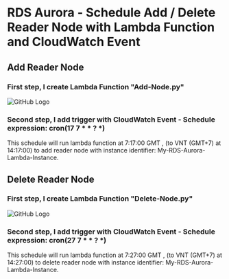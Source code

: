 # RDS Aurora - Schedule Add / Delete Reader Node with Lambda Function and CloudWatch Event


## Add Reader Node

### First step, I create Lambda Function "Add-Node.py"

![GitHub Logo](https://github.com/mryutran/RDS-Aurora-Schedule-Add-Delete-Reader-Node/blob/main/Add-Node.png)

### Second step, I add trigger with CloudWatch Event - Schedule expression: cron(17 7 * * ? *) 

This schedule will run lambda function at 7:17:00 GMT , (to VNT (GMT+7) at 14:17:00) to add reader node with instance identifier: My-RDS-Aurora-Lambda-Instance.


## Delete Reader Node

### First step, I create Lambda Function "Delete-Node.py"

![GitHub Logo](https://github.com/mryutran/RDS-Aurora-Schedule-Add-Delete-Reader-Node/blob/main/Delete-Node.png)
    

### Second step, I add trigger with CloudWatch Event - Schedule expression: cron(27 7 * * ? *) 

This schedule will run lambda function at 7:27:00 GMT , (to VNT (GMT+7) at 14:27:00) to delete reader node with instance identifier: My-RDS-Aurora-Lambda-Instance.
